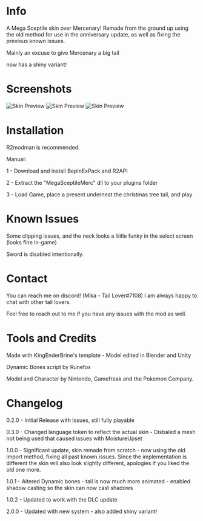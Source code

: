 # Info

A Mega Sceptile skin over Mercenary! Remade from the ground up using the old method for use in the anniversary update, as well as fixing the previous known issues.

Mainly an excuse to give Mercenary a big tail

now has a shiny variant!

# Screenshots
![Skin Preview](https://cdn.discordapp.com/attachments/269224803448258561/827358611524943912/unknown.png)
![Skin Preview](https://cdn.discordapp.com/attachments/269224803448258561/827358982058278912/unknown.png)
![Skin Preview](https://cdn.discordapp.com/attachments/873864747047587900/969027082254417920/unknown.png)

# Installation

R2modman is recommended. 

Manual:

1 - Download and install BepInExPack and R2API 

2 - Extract the "MegaSceptileMerc" dll to your plugins folder

3 - Load Game, place a present underneat the christmas tree tail, and play

# Known Issues

Some clipping issues, and the neck looks a liiitle funky in the select screen (looks fine in-game)

Sword is disabled intentionally.

# Contact

You can reach me on discord! (Mika - Tail Lover#7108) I am always happy to chat with other tail lovers.

Feel free to reach out to me if you have any issues with the mod as well.

# Tools and Credits

Made with KingEnderBrine's template - Model edited in Blender and Unity

Dynamic Bones script by Runefox

Model and Character by Nintendo, Gamefreak and the Pokemon Company.

# Changelog
0.2.0 - Initial Release with Issues, still fully playable

0.3.0 - Changed language token to reflect the actual skin - Disbaled a mesh not being used that caused issues with MoistureUpset

1.0.0 - Significant update, skin remade from scratch - now using the old import method, fixing all past known issues. Since the implementation is different the skin will also look slightly different, apologies if you liked the old one more.

1.0.1 - Altered Dynamic bones - tail is now much more animated - enabled shadow casting so the skin can now cast shadows

1.0.2 - Updated to work with the DLC update

2.0.0 - Updated with new system - also added shiny variant!

